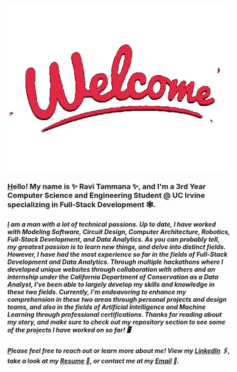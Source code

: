 ![](https://github.com/Raviteja-Tammana/Raviteja-Tammana/blob/main/welcome-images-server.gif)

### [H](https://github.com/Raviteja-Tammana)ello! My name is ✨ Ravi Tammana ✨, and I'm a 3rd Year Computer Science and Engineering Student @ UC Irvine specializing in Full-Stack Development 🕸️.

##### [I](https://github.com/Raviteja-Tammana) am a man with a lot of technical passions. Up to date, I have worked with Modeling Software, Circuit Design, Computer Architecture, Robotics, Full-Stack Development, and Data Analytics. As you can probably tell, my greatest passion is to learn new things, and delve into distinct fields. However, I have had the most experience so far in the fields of Full-Stack Development and Data Analytics. Through multiple hackathons where I developed unique websites through collaboration with others and an internship under the California Department of Conservation as a Data Analyst, I've been able to largely develop my skills and knowledge in these two fields. Currently, I'm endeavoring to enhance my comprehension in these two areas through personal projects and design teams, and also in the fields of Artificial Intelligence and Machine Learning through professional certifications. Thanks for reading about my story, and make sure to check out my repository section to see some of the projects I have worked on so far! 🖥️

##### [P](https://github.com/Raviteja-Tammana)lease feel free to reach out or learn more about me! View my [**LinkedIn**](https://www.linkedin.com/in/ravi-tammana) 🖇️, take a look at my [**Resume**](https://drive.google.com/file/d/1oB2woCp5C-SelUqaCpFUCKz9fw0AQXxv/view]) 📃, or contact me at my [**Email**](tammanaravit25@gmail.com) 📨.

<!--
**Raviteja-Tammana/Raviteja-Tammana** is a ✨ _special_ ✨ repository because its `README.md` (this file) appears on your GitHub profile.

Here are some ideas to get you started:

- 🔭 I’m currently working on ...
- 🌱 I’m currently learning ...
- 👯 I’m looking to collaborate on ...
- 🤔 I’m looking for help with ...
- 💬 Ask me about ...
- 📫 How to reach me: ...
- 😄 Pronouns: ...
- ⚡ Fun fact: ...
-->
